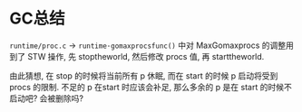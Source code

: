 # GC总结

`runtime/proc.c` -> `runtime·gomaxprocsfunc()` 中对 MaxGomaxprocs 的调整用到了 STW 操作, 先 stoptheworld, 然后修改 procs 值, 再 starttheworld.

由此猜想, 在 stop 的时候将当前所有 p 休眠, 而在 start 的时候 p 启动将受到 procs 的限制. 不足的 p 在start 时应该会补足, 那么多余的 p 是在 start 的时候不启动吧? 会被删除吗?
